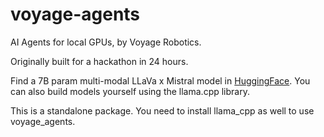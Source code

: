 # voyage-agents
AI Agents for local GPUs, by Voyage Robotics.

Originally built for a hackathon in 24 hours.

Find a 7B param multi-modal LLaVa x Mistral model in [HuggingFace](https://huggingface.co/villekuosmanen/LLaVa-1.6-Mistral-7B-llama.cpp/tree/main). You can also build models yourself using the llama.cpp library.

This is a standalone package. You need to install llama_cpp as well to use voyage_agents.
